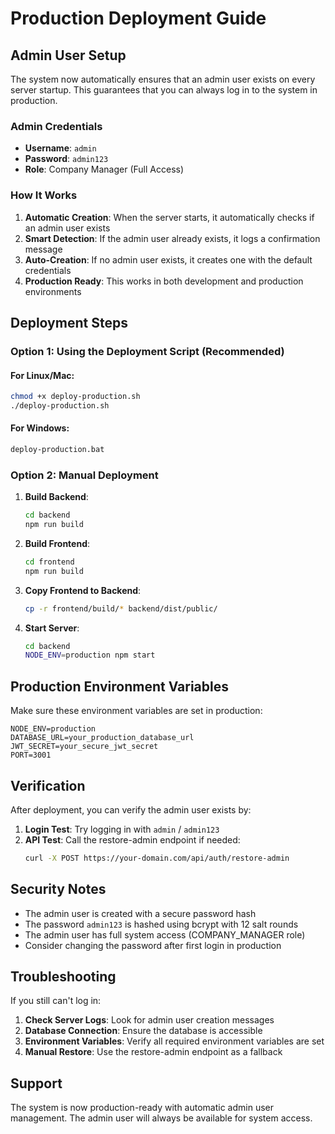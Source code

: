 # Production Deployment Guide

## Admin User Setup

The system now automatically ensures that an admin user exists on every server startup. This guarantees that you can always log in to the system in production.

### Admin Credentials
- **Username**: `admin`
- **Password**: `admin123`
- **Role**: Company Manager (Full Access)

### How It Works

1. **Automatic Creation**: When the server starts, it automatically checks if an admin user exists
2. **Smart Detection**: If the admin user already exists, it logs a confirmation message
3. **Auto-Creation**: If no admin user exists, it creates one with the default credentials
4. **Production Ready**: This works in both development and production environments

## Deployment Steps

### Option 1: Using the Deployment Script (Recommended)

#### For Linux/Mac:
```bash
chmod +x deploy-production.sh
./deploy-production.sh
```

#### For Windows:
```cmd
deploy-production.bat
```

### Option 2: Manual Deployment

1. **Build Backend**:
   ```bash
   cd backend
   npm run build
   ```

2. **Build Frontend**:
   ```bash
   cd frontend
   npm run build
   ```

3. **Copy Frontend to Backend**:
   ```bash
   cp -r frontend/build/* backend/dist/public/
   ```

4. **Start Server**:
   ```bash
   cd backend
   NODE_ENV=production npm start
   ```

## Production Environment Variables

Make sure these environment variables are set in production:

```env
NODE_ENV=production
DATABASE_URL=your_production_database_url
JWT_SECRET=your_secure_jwt_secret
PORT=3001
```

## Verification

After deployment, you can verify the admin user exists by:

1. **Login Test**: Try logging in with `admin` / `admin123`
2. **API Test**: Call the restore-admin endpoint if needed:
   ```bash
   curl -X POST https://your-domain.com/api/auth/restore-admin
   ```

## Security Notes

- The admin user is created with a secure password hash
- The password `admin123` is hashed using bcrypt with 12 salt rounds
- The admin user has full system access (COMPANY_MANAGER role)
- Consider changing the password after first login in production

## Troubleshooting

If you still can't log in:

1. **Check Server Logs**: Look for admin user creation messages
2. **Database Connection**: Ensure the database is accessible
3. **Environment Variables**: Verify all required environment variables are set
4. **Manual Restore**: Use the restore-admin endpoint as a fallback

## Support

The system is now production-ready with automatic admin user management. The admin user will always be available for system access.
